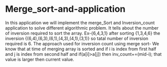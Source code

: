 # Merge_sort-and-application
In this application we will implement the merge_Sort and Inversion_count application to solve different algorithmic problem.
It tells about the number of inversion required to sort the array.
Ex-{6,4,3,1} after sorting {1,3,4,6}
the inversion {(6,4),(6,3),(6,1),(4,3),(4,1),(3,1)} so tatal number of inversion required is 6.
The approach used for inversion count using merge sort-
We know that at time of merging array is sorted and if i is index from first half and j is index from second half and if(a[i]>a[j])
then inv_count+=(mid-i); that value is larger then current value.
